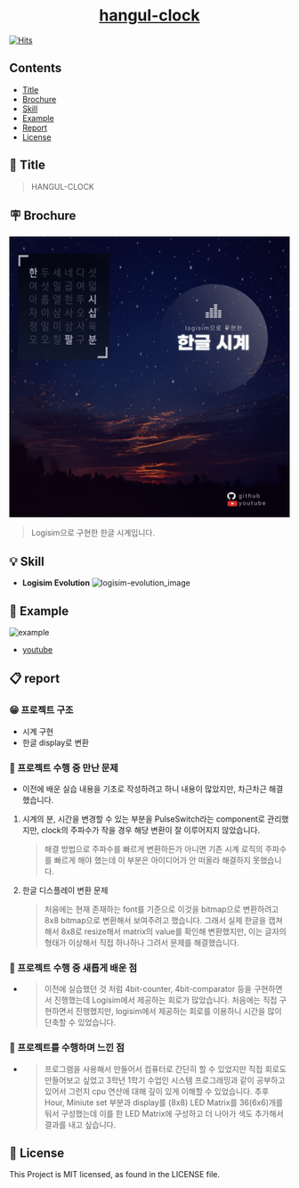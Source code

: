 <h1 align="center">
    <a href="https://github.com/ha4219/hangul-clock"/>
    hangul-clock
</h1>





[![Hits](https://hits.seeyoufarm.com/api/count/incr/badge.svg?url=https%3A%2F%2Fgithub.com%2Fha4219%2Fhangul-clock&count_bg=%2379C83D&title_bg=%23555555&icon=&icon_color=%23E7E7E7&title=hits&edge_flat=false)](https://hits.seeyoufarm.com)

## Contents

- [Title](#-title)
- [Brochure](#-brochure)
- [Skill](#-skill)
- [Example](#-example)
- [Report](#-report)
- [License](#-license)



 

## 🎉 Title

> HANGUL-CLOCK

## 🪧 Brochure
![Poster](https://github.com/ha4219/hangul-clock/blob/main/assets/18101269_poster.png?raw=true)

> Logisim으로 구현한 한글 시계입니다.
## 💡 Skill

- <b>Logisim Evolution</b>
![logisim-evolution_image](https://github.com/logisim-evolution/logisim-evolution/raw/master/docs/img/logisim-evolution-logo.png)



## 📱 Example

![example](https://github.com/ha4219/hangul-clock/blob/main/assets/18101269.gif?raw=true)
- [youtube](https://www.youtube.com/watch?v=cNpm3_mCp18)



## 📋 report

### 😁 프로젝트 구조
- 시계 구현
- 한글 display로 변환

### 🙈 프로젝트 수행 중 만난 문제

- 이전에 배운 실습 내용을 기초로 작성하려고 하니 내용이 많았지만, 차근차근 해결했습니다.
1. 시계의 분, 시간을 변경할 수 있는 부분을 PulseSwitch라는 component로 관리했지만, clock의 주파수가 작을 경우 해당 변환이 잘 이루어지지 않았습니다.
    > 해결 방법으로 주파수를 빠르게 변환하든가 아니면 기존 시계 로직의 주파수를 빠르게 해야 했는데 이 부분은 아이디어가 안 떠올라 해결하지 못했습니다.
2. 한글 디스플레이 변환 문제
    > 처음에는 현재 존재하는 font를 기준으로 이것을 bitmap으로 변환하려고 8x8 bitmap으로 변환해서 보여주려고 했습니다. 그래서 실제 한글을 캡쳐해서 8x8로 resize해서 matrix의 value를 확인해 변환했지만, 이는 글자의 형태가 이상해서 직접 하나하나 그려서 문제를 해결했습니다.

### 🚀 프로젝트 수행 중 새롭게 배운 점
- > 이전에 실습했던 것 처럼 4bit-counter, 4bit-comparator 등을 구현하면서 진행했는데 Logisim에서 제공하는 회로가 많았습니다. 처음에는 직접 구현하면서 진행했지만, logisim에서 제공하는 회로를 이용하니 시간을 많이 단축할 수 있었습니다.


### 📖 프로젝트를 수행하며 느낀 점
- > 프로그램을 사용해서 만들어서 컴퓨터로 간단히 할 수 있었지만 직접 회로도 만들어보고 싶었고 3학년 1학기 수업인 시스템 프로그래밍과 같이 공부하고 있어서 그런지 cpu 연산에 대해 깊이 있게 이해할 수 있었습니다. 추후 Hour, Miniute set 부분과 display를 (8x8) LED Matrix를 36(6x6)개를 둬서 구성했는데 이를 한 LED Matrix에 구성하고 더 나아가 색도 추가해서 결과를 내고 싶습니다.

## 📄 License
This Project is MIT licensed, as found in the LICENSE file.